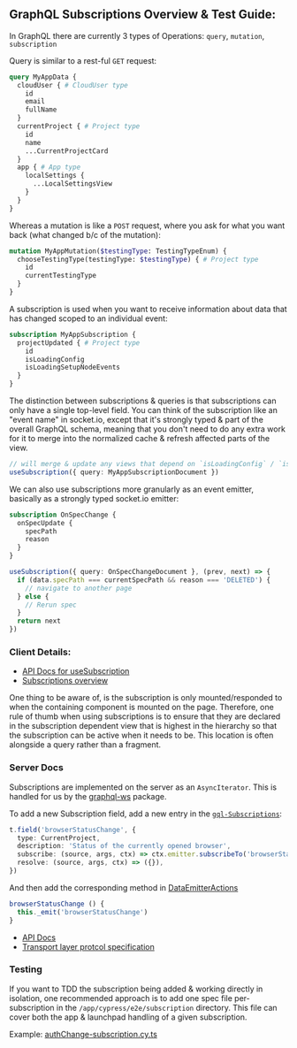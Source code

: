 ## GraphQL Subscriptions Overview & Test Guide:

In GraphQL there are currently 3 types of Operations: `query`, `mutation`, `subscription`

Query is similar to a rest-ful `GET` request:

```graphql
query MyAppData {
  cloudUser { # CloudUser type
    id
    email
    fullName
  }
  currentProject { # Project type
    id
    name
    ...CurrentProjectCard
  }
  app { # App type
    localSettings {
      ...LocalSettingsView
    }
  }
}
```

Whereas a mutation is like a `POST` request, where you ask for what you want back (what changed b/c of the mutation):

```graphql
mutation MyAppMutation($testingType: TestingTypeEnum) {
  chooseTestingType(testingType: $testingType) { # Project type
    id
    currentTestingType
  }
}
```

A subscription is used when you want to receive information about data that has changed scoped to an individual event:

```graphql
subscription MyAppSubscription {
  projectUpdated { # Project type
    id
    isLoadingConfig
    isLoadingSetupNodeEvents
  }
}
```

The distinction between subscriptions & queries is that subscriptions can only have a single top-level field. You can think of the subscription like an "event name" in socket.io, except that it's strongly typed & part of the overall GraphQL schema, meaning that you don't need to do any extra work for it to merge into the normalized cache & refresh affected parts of the view. 

```ts
// will merge & update any views that depend on `isLoadingConfig` / `isLoadingSetupNodeEvents`
useSubscription({ query: MyAppSubscriptionDocument })
```

We can also use subscriptions more granularly as an event emitter, basically as a strongly typed socket.io emitter:

```graphql
subscription OnSpecChange {
  onSpecUpdate {
    specPath
    reason
  }
}
```

```ts
useSubscription({ query: OnSpecChangeDocument }, (prev, next) => {
  if (data.specPath === currentSpecPath && reason === 'DELETED') {
    // navigate to another page
  } else {
    // Rerun spec
  }
  return next
})
```

### Client Details:

- [API Docs for useSubscription](https://formidable.com/open-source/urql/docs/api/vue/#usesubscription)
- [Subscriptions overview](https://formidable.com/open-source/urql/docs/advanced/subscriptions/)

 One thing to be aware of, is the subscription is only mounted/responded to when the containing component is mounted on the page. Therefore, one rule of thumb when using subscriptions is to ensure that they are declared in the subscription dependent view that is highest in the hierarchy so that the subscription can be active when it needs to be. This location is often alongside a query rather than a fragment.

### Server Docs

Subscriptions are implemented on the server as an `AsyncIterator`. This is handled for us by the [graphql-ws](https://github.com/enisdenjo/graphql-ws) package.

To add a new Subscription field, add a new entry in the [`gql-Subscriptions`](../packages/graphql/src/schemaTypes/objectTypes/gql-Subscription.ts):

```ts
t.field('browserStatusChange', {
  type: CurrentProject,
  description: 'Status of the currently opened browser',
  subscribe: (source, args, ctx) => ctx.emitter.subscribeTo('browserStatusChange'),
  resolve: (source, args, ctx) => ({}),
})
```

And then add the corresponding method in [DataEmitterActions](../packages/data-context/src/actions/DataEmitterActions.ts)


```ts
browserStatusChange () {
  this._emit('browserStatusChange')
}
```

- [API Docs](https://github.com/enisdenjo/graphql-ws/tree/master/docs)
- [Transport layer protcol specification](https://github.com/enisdenjo/graphql-ws/blob/master/PROTOCOL.md)

### Testing

If you want to TDD the subscription being added & working directly in isolation, one recommended approach is to add one spec file per-subscription in the `/app/cypress/e2e/subscription` directory. This file can cover both the app & launchpad handling of a given subscription.

Example: [authChange-subscription.cy.ts](../packages/app/cypress/e2e/subscriptions/authChange-subscription.cy.ts)

